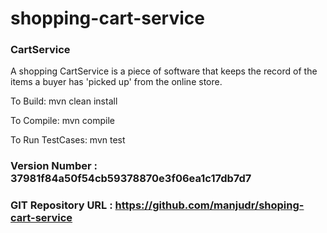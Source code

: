 # shopping-cart-service

### CartService

A shopping CartService is a piece of software that keeps the record of the items a buyer has 'picked up' from the online store.


To Build: mvn clean install

To Compile: mvn compile

To Run TestCases: mvn test 


### Version Number : 37981f84a50f54cb59378870e3f06ea1c17db7d7

### GIT Repository URL : https://github.com/manjudr/shoping-cart-service

